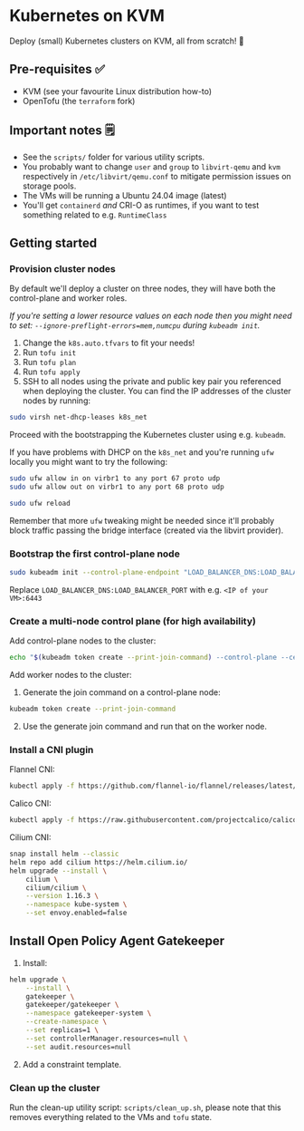 # Kubernetes on KVM

Deploy (small) Kubernetes clusters on KVM, all from scratch! 🚀

## Pre-requisites ✅

* KVM (see your favourite Linux distribution how-to)
* OpenTofu (the `terraform` fork)

## Important notes 🗒️

* See the `scripts/` folder for various utility scripts.
* You probably want to change `user` and `group` to `libvirt-qemu` and `kvm` respectively in `/etc/libvirt/qemu.conf` to mitigate permission issues on storage pools.
* The VMs will be running a Ubuntu 24.04 image (latest)
* You'll get `containerd` _and_ CRI-O as runtimes, if you want to test something related to e.g. `RuntimeClass`

## Getting started

### Provision cluster nodes

By default we'll deploy a cluster on three nodes, they will have both the control-plane and worker roles.

_If you're setting a lower resource values on each node then you might need to set: `--ignore-preflight-errors=mem,numcpu` during `kubeadm init`._

1. Change the `k8s.auto.tfvars` to fit your needs!
2. Run `tofu init`
3. Run `tofu plan`
4. Run `tofu apply`
5. SSH to all nodes using the private and public key pair you referenced when deploying the cluster. You can find the IP addresses of the cluster nodes by running:

```bash
sudo virsh net-dhcp-leases k8s_net
```

Proceed with the bootstrapping the Kubernetes cluster using e.g. `kubeadm`.

If you have problems with DHCP on the `k8s_net` and you're running `ufw` locally you might want to try the following:

```bash
sudo ufw allow in on virbr1 to any port 67 proto udp
sudo ufw allow out on virbr1 to any port 68 proto udp

sudo ufw reload
```

Remember that more `ufw` tweaking might be needed since it'll probably block traffic passing the bridge interface (created via the libvirt provider).

### Bootstrap the first control-plane node

```bash
sudo kubeadm init --control-plane-endpoint "LOAD_BALANCER_DNS:LOAD_BALANCER_PORT" --upload-certs
```

Replace `LOAD_BALANCER_DNS:LOAD_BALANCER_PORT` with e.g. `<IP of your VM>:6443`

### Create a multi-node control plane (for high availability)

Add control-plane nodes to the cluster:

```bash
echo "$(kubeadm token create --print-join-command) --control-plane --certificate-key $(kubeadm init phase upload-certs --upload-certs --skip-headers --skip-log-headers 2>/dev/null | tail -n 1)"
```

Add worker nodes to the cluster:

1. Generate the join command on a control-plane node:

```bash
kubeadm token create --print-join-command
```

2. Use the generate join command and run that on the worker node.

### Install a CNI plugin

Flannel CNI:

```bash
kubectl apply -f https://github.com/flannel-io/flannel/releases/latest/download/kube-flannel.yml
```

Calico CNI:

```bash
kubectl apply -f https://raw.githubusercontent.com/projectcalico/calico/v3.25.0/manifests/calico.yaml
```

Cilium CNI:

```bash
snap install helm --classic
helm repo add cilium https://helm.cilium.io/
helm upgrade --install \
    cilium \
    cilium/cilium \
    --version 1.16.3 \
    --namespace kube-system \
    --set envoy.enabled=false
```

## Install Open Policy Agent Gatekeeper

1. Install:

```bash
helm upgrade \
    --install \
    gatekeeper \
    gatekeeper/gatekeeper \
    --namespace gatekeeper-system \
    --create-namespace \
    --set replicas=1 \
    --set controllerManager.resources=null \
    --set audit.resources=null
```

2. Add a constraint template.

### Clean up the cluster

Run the clean-up utility script: `scripts/clean_up.sh`, please note that this removes everything related to the VMs and `tofu` state.
